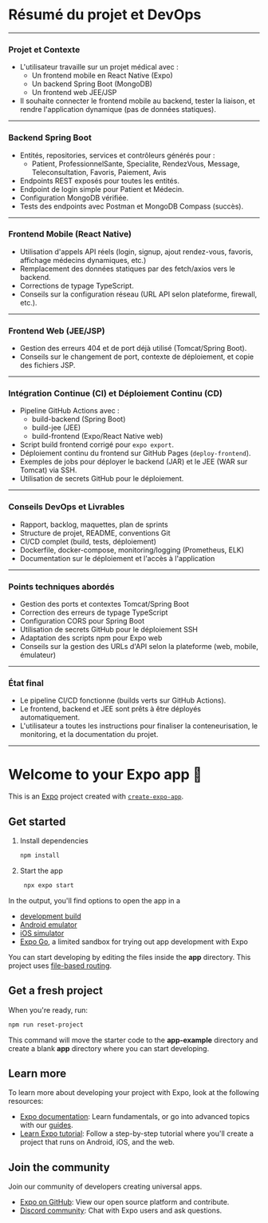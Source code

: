 # Résumé du projet et DevOps

---

### Projet et Contexte

- L'utilisateur travaille sur un projet médical avec :
  - Un frontend mobile en React Native (Expo)
  - Un backend Spring Boot (MongoDB)
  - Un frontend web JEE/JSP
- Il souhaite connecter le frontend mobile au backend, tester la liaison, et rendre l'application dynamique (pas de données statiques).

---

### Backend Spring Boot

- Entités, repositories, services et contrôleurs générés pour :
  - Patient, ProfessionnelSante, Specialite, RendezVous, Message, Teleconsultation, Favoris, Paiement, Avis
- Endpoints REST exposés pour toutes les entités.
- Endpoint de login simple pour Patient et Médecin.
- Configuration MongoDB vérifiée.
- Tests des endpoints avec Postman et MongoDB Compass (succès).

---

### Frontend Mobile (React Native)

- Utilisation d'appels API réels (login, signup, ajout rendez-vous, favoris, affichage médecins dynamiques, etc.)
- Remplacement des données statiques par des fetch/axios vers le backend.
- Corrections de typage TypeScript.
- Conseils sur la configuration réseau (URL API selon plateforme, firewall, etc.).

---

### Frontend Web (JEE/JSP)

- Gestion des erreurs 404 et de port déjà utilisé (Tomcat/Spring Boot).
- Conseils sur le changement de port, contexte de déploiement, et copie des fichiers JSP.

---

### Intégration Continue (CI) et Déploiement Continu (CD)

- Pipeline GitHub Actions avec :
  - build-backend (Spring Boot)
  - build-jee (JEE)
  - build-frontend (Expo/React Native web)
- Script build frontend corrigé pour `expo export`.
- Déploiement continu du frontend sur GitHub Pages (`deploy-frontend`).
- Exemples de jobs pour déployer le backend (JAR) et le JEE (WAR sur Tomcat) via SSH.
- Utilisation de secrets GitHub pour le déploiement.

---

### Conseils DevOps et Livrables

- Rapport, backlog, maquettes, plan de sprints
- Structure de projet, README, conventions Git
- CI/CD complet (build, tests, déploiement)
- Dockerfile, docker-compose, monitoring/logging (Prometheus, ELK)
- Documentation sur le déploiement et l'accès à l'application

---

### Points techniques abordés

- Gestion des ports et contextes Tomcat/Spring Boot
- Correction des erreurs de typage TypeScript
- Configuration CORS pour Spring Boot
- Utilisation de secrets GitHub pour le déploiement SSH
- Adaptation des scripts npm pour Expo web
- Conseils sur la gestion des URLs d'API selon la plateforme (web, mobile, émulateur)

---

### État final

- Le pipeline CI/CD fonctionne (builds verts sur GitHub Actions).
- Le frontend, backend et JEE sont prêts à être déployés automatiquement.
- L'utilisateur a toutes les instructions pour finaliser la conteneurisation, le monitoring, et la documentation du projet.

---

# Welcome to your Expo app 👋

This is an [Expo](https://expo.dev) project created with [`create-expo-app`](https://www.npmjs.com/package/create-expo-app).

## Get started

1. Install dependencies

   ```bash
   npm install
   ```

2. Start the app

   ```bash
    npx expo start
   ```

In the output, you'll find options to open the app in a

- [development build](https://docs.expo.dev/develop/development-builds/introduction/)
- [Android emulator](https://docs.expo.dev/workflow/android-studio-emulator/)
- [iOS simulator](https://docs.expo.dev/workflow/ios-simulator/)
- [Expo Go](https://expo.dev/go), a limited sandbox for trying out app development with Expo

You can start developing by editing the files inside the **app** directory. This project uses [file-based routing](https://docs.expo.dev/router/introduction).

## Get a fresh project

When you're ready, run:

```bash
npm run reset-project
```

This command will move the starter code to the **app-example** directory and create a blank **app** directory where you can start developing.

## Learn more

To learn more about developing your project with Expo, look at the following resources:

- [Expo documentation](https://docs.expo.dev/): Learn fundamentals, or go into advanced topics with our [guides](https://docs.expo.dev/guides).
- [Learn Expo tutorial](https://docs.expo.dev/tutorial/introduction/): Follow a step-by-step tutorial where you'll create a project that runs on Android, iOS, and the web.

## Join the community

Join our community of developers creating universal apps.

- [Expo on GitHub](https://github.com/expo/expo): View our open source platform and contribute.
- [Discord community](https://chat.expo.dev): Chat with Expo users and ask questions.

